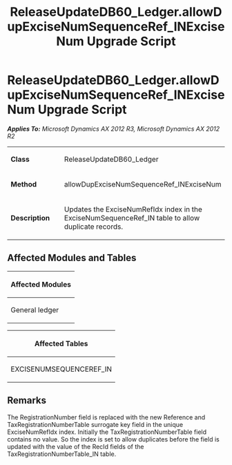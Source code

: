 ﻿---
title: ReleaseUpdateDB60_Ledger.allowDupExciseNumSequenceRef_INExciseNum Upgrade Script
TOCTitle: ReleaseUpdateDB60_Ledger.allowDupExciseNumSequenceRef_INExciseNum Upgrade Script
ms:assetid: edf49168-118a-6540-749a-e0bddba2cb10
ms:mtpsurl: https://msdn.microsoft.com/en-us/library/JJ719953(v=AX.60)
ms:contentKeyID: 49712025
ms.date: 05/18/2015
mtps_version: v=AX.60
---

# ReleaseUpdateDB60\_Ledger.allowDupExciseNumSequenceRef\_INExciseNum Upgrade Script 


_**Applies To:** Microsoft Dynamics AX 2012 R3, Microsoft Dynamics AX 2012 R2_

<table>
<colgroup>
<col style="width: 50%" />
<col style="width: 50%" />
</colgroup>
<tbody>
<tr class="odd">
<td><p><strong>Class</strong></p></td>
<td><p>ReleaseUpdateDB60_Ledger</p></td>
</tr>
<tr class="even">
<td><p><strong>Method</strong></p></td>
<td><p>allowDupExciseNumSequenceRef_INExciseNum</p></td>
</tr>
<tr class="odd">
<td><p><strong>Description</strong></p></td>
<td><p>Updates the ExciseNumRefIdx index in the ExciseNumSequenceRef_IN table to allow duplicate records.</p></td>
</tr>
</tbody>
</table>


## Affected Modules and Tables

<table>
<colgroup>
<col style="width: 100%" />
</colgroup>
<thead>
<tr class="header">
<th><p>Affected Modules</p></th>
</tr>
</thead>
<tbody>
<tr class="odd">
<td><p>General ledger</p></td>
</tr>
</tbody>
</table>


<table>
<colgroup>
<col style="width: 100%" />
</colgroup>
<thead>
<tr class="header">
<th><p>Affected Tables</p></th>
</tr>
</thead>
<tbody>
<tr class="odd">
<td><p>EXCISENUMSEQUENCEREF_IN</p></td>
</tr>
</tbody>
</table>


## Remarks

The RegistrationNumber field is replaced with the new Reference and TaxRegistrationNumberTable surrogate key field in the unique ExciseNumRefIdx index. Initially the TaxRegistrationNumberTable field contains no value. So the index is set to allow duplicates before the field is updated with the value of the RecId fields of the TaxRegistrationNumberTable\_IN table.

  


